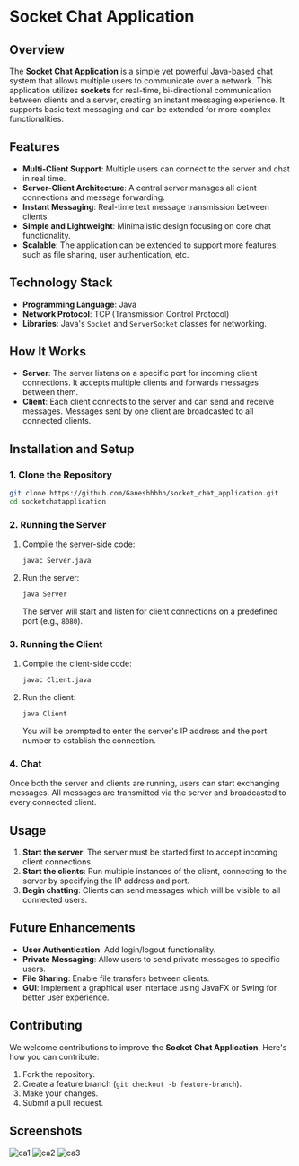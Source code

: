 # Socket Chat Application

## Overview

The **Socket Chat Application** is a simple yet powerful Java-based chat system that allows multiple users to communicate over a network. This application utilizes **sockets** for real-time, bi-directional communication between clients and a server, creating an instant messaging experience. It supports basic text messaging and can be extended for more complex functionalities.

## Features

- **Multi-Client Support**: Multiple users can connect to the server and chat in real time.
- **Server-Client Architecture**: A central server manages all client connections and message forwarding.
- **Instant Messaging**: Real-time text message transmission between clients.
- **Simple and Lightweight**: Minimalistic design focusing on core chat functionality.
- **Scalable**: The application can be extended to support more features, such as file sharing, user authentication, etc.

## Technology Stack

- **Programming Language**: Java
- **Network Protocol**: TCP (Transmission Control Protocol)
- **Libraries**: Java's `Socket` and `ServerSocket` classes for networking.

## How It Works

- **Server**: The server listens on a specific port for incoming client connections. It accepts multiple clients and forwards messages between them.
- **Client**: Each client connects to the server and can send and receive messages. Messages sent by one client are broadcasted to all connected clients.

## Installation and Setup

### 1. Clone the Repository

```bash
git clone https://github.com/Ganeshhhhh/socket_chat_application.git
cd socketchatapplication
```

### 2. Running the Server

1. Compile the server-side code:
   ```bash
   javac Server.java
   ```

2. Run the server:
   ```bash
   java Server
   ```
   The server will start and listen for client connections on a predefined port (e.g., `8080`).

### 3. Running the Client

1. Compile the client-side code:
   ```bash
   javac Client.java
   ```

2. Run the client:
   ```bash
   java Client
   ```
   You will be prompted to enter the server's IP address and the port number to establish the connection.

### 4. Chat

Once both the server and clients are running, users can start exchanging messages. All messages are transmitted via the server and broadcasted to every connected client.

## Usage

1. **Start the server**: The server must be started first to accept incoming client connections.
2. **Start the clients**: Run multiple instances of the client, connecting to the server by specifying the IP address and port.
3. **Begin chatting**: Clients can send messages which will be visible to all connected users.

## Future Enhancements

- **User Authentication**: Add login/logout functionality.
- **Private Messaging**: Allow users to send private messages to specific users.
- **File Sharing**: Enable file transfers between clients.
- **GUI**: Implement a graphical user interface using JavaFX or Swing for better user experience.

## Contributing

We welcome contributions to improve the **Socket Chat Application**. Here's how you can contribute:

1. Fork the repository.
2. Create a feature branch (`git checkout -b feature-branch`).
3. Make your changes.
4. Submit a pull request.

## Screenshots

![ca1](https://github.com/user-attachments/assets/898211a1-601e-4984-8cef-e821f81a8b58)
![ca2](https://github.com/user-attachments/assets/37e5ee76-4d34-410a-944b-525243a643de)
![ca3](https://github.com/user-attachments/assets/1e4579fc-c85c-4594-868e-c90f210518be)
